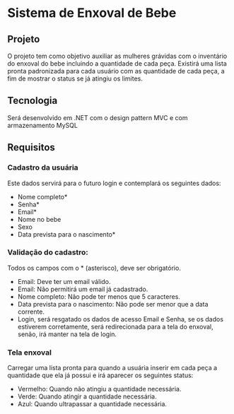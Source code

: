 # Sistema de Enxoval de Bebe

## Projeto
O projeto tem como objetivo auxiliar as mulheres grávidas com o inventário do enxoval do bebe incluindo a quantidade de cada peça.
Existirá uma lista pronta padronizada para cada usuário com as quantidade de cada peça, a fim de mostrar o status se já atingiu os limites.

## Tecnologia
Será desenvolvido em .NET com o design pattern MVC e com armazenamento MySQL

## Requisitos

### Cadastro da usuária
Este dados servirá para o futuro login e contemplará os seguintes dados:
* Nome completo*
* Senha*
* Email*
* Nome no bebe
* Sexo
* Data prevista para o nascimento*

### Validação do cadastro:
Todos os campos com o * (asterisco), deve ser obrigatório.
* Email: Deve ter um email válido.
* Email: Não permitirá um email já cadastrado.
* Nome completo: Não pode ter menos que 5 caracteres.
* Data prevista para o nascimento: Não pode ser menor que a data corrente.
* Login, será resgatado os dados de acesso Email e Senha, se os dados estiverem corretamente, será redirecionada para a tela do enxoval, senão, irá manter na tela de login.

### Tela enxoval
Carregar uma lista pronta para quando a usuária inserir em cada peça a quantidade que ela já possui e irá aparecer os seguintes status:
* Vermelho: Quando não atingiu a quantidade necessária.
* Verde: Quando atingir a quantidade necessária.
* Azul: Quando ultrapassar a quantidade necessária.
